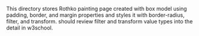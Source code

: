 This directory stores Rothko painting page created with box model
using padding, border, and margin properties and styles it with border-radius, filter, and transform.
should review filter and transform value types into the detail in w3school.
